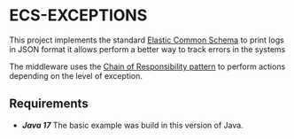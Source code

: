 # ECS-EXCEPTIONS

<p> This project implements the standard <a href="https://www.elastic.co/guide/en/ecs-logging/overview/current/intro.html">Elastic Common Schema</a>  to print logs in JSON format 
it allows perform a better way to track errors in the systems </p> 

<p>The middleware uses the <a  href="https://refactoring.guru/design-patterns/chain-of-responsibility"> Chain of Responsibility pattern</a> to perform actions depending on 
the level of exception.
</p>


## Requirements
+ ***Java 17*** The basic example was build in this version of Java.  